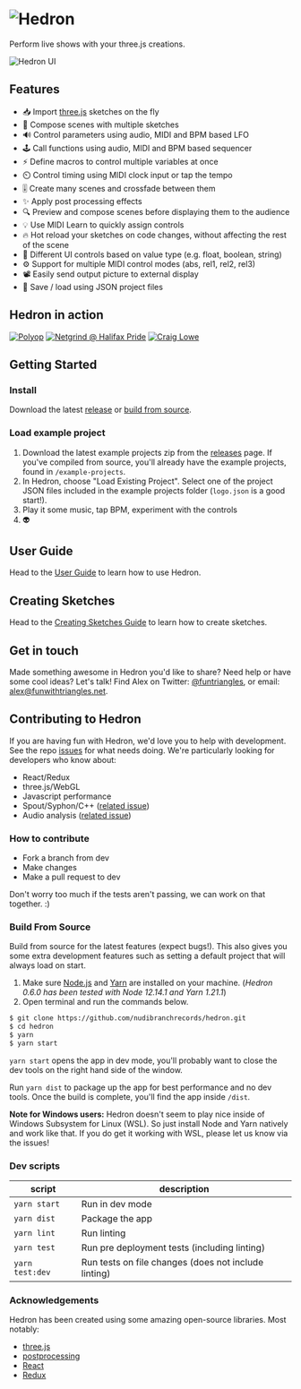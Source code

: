 # <img src='http://nudibranchrecords.github.io/hedron/title.gif' alt='Hedron' />

Perform live shows with your three.js creations.

![Hedron UI](http://nudibranchrecords.github.io/hedron/ui.gif)

## Features

- 📥 Import [three.js](https://github.com/mrdoob/three.js/) sketches on the fly
- 🎊 Compose scenes with multiple sketches
- 🔊 Control parameters using audio, MIDI and BPM based LFO
- 🕹️ Call functions using audio, MIDI and BPM based sequencer
- ⚡ Define macros to control multiple variables at once
- ⏲️ Control timing using MIDI clock input or tap the tempo
- 🎚️ Create many scenes and crossfade between them
- ✨ Apply post processing effects
- 🔍 Preview and compose scenes before displaying them to the audience
- 💡 Use MIDI Learn to quickly assign controls
- 🔥 Hot reload your sketches on code changes, without affecting the rest of the scene
- 🔧 Different UI controls based on value type (e.g. float, boolean, string)
- ⚙️ Support for multiple MIDI control modes (abs, rel1, rel2, rel3)
- 📽️ Easily send output picture to external display
- 💾 Save / load using JSON project files

## Hedron in action
[![Polyop](http://nudibranchrecords.github.io/hedron/polyop-creator.jpg)](https://vimeo.com/310779808)
[![Netgrind @ Halifax Pride](http://nudibranchrecords.github.io/hedron/netgrind-halifax-pride.jpg)](https://www.netgrindgames.com/)
[![Craig Lowe](http://nudibranchrecords.github.io/hedron/craig-lowe-euphoria.jpg)](https://www.youtube.com/watch?v=d64dCoW9Y1c)

## Getting Started

### Install
Download the latest [release](https://github.com/nudibranchrecords/hedron/releases) or
[build from source](#build-from-source).

### Load example project
1. Download the latest example projects zip from the [releases](https://github.com/nudibranchrecords/hedron/releases) page. If you've compiled from source, you'll already have the example projects, found in `/example-projects`.
2. In Hedron, choose "Load Existing Project". Select one of the project JSON files included in the example projects folder (`logo.json` is a good start!).
4. Play it some music, tap BPM, experiment with the controls
5. 👽

## User Guide
Head to the [User Guide](/docs/user-guide/index.md) to learn how to use Hedron.

## Creating Sketches
Head to the [Creating Sketches Guide](/docs/dev/index.md) to learn how to create sketches.

## Get in touch
Made something awesome in Hedron you'd like to share? Need help or have some cool ideas? Let's talk! Find Alex on Twitter: [@funtriangles](https://twitter.com/funtriangles), or email: [alex@funwithtriangles.net](mailto:https://twitter.com/funtriangles).

## Contributing to Hedron

If you are having fun with Hedron, we'd love you to help with development. See the repo [issues](https://github.com/nudibranchrecords/hedron/issues) for what needs doing. We're particularly looking for developers who know about:

- React/Redux
- three.js/WebGL
- Javascript performance
- Spout/Syphon/C++ ([related issue](https://github.com/nudibranchrecords/hedron/issues/21))
- Audio analysis ([related issue](https://github.com/nudibranchrecords/hedron/issues/8))

### How to contribute

- Fork a branch from dev
- Make changes
- Make a pull request to dev

Don't worry too much if the tests aren't passing, we can work on that together. :)

### Build From Source
Build from source for the latest features (expect bugs!). This also gives you some extra development features such as setting a default project that will always load on start.

1. Make sure [Node.js](https://nodejs.org/en/) and [Yarn](https://yarnpkg.com/en/docs/install) are installed on your machine. (_Hedron 0.6.0 has been tested with Node 12.14.1 and Yarn 1.21.1_)
2. Open terminal and run the commands below.
```bash
$ git clone https://github.com/nudibranchrecords/hedron.git
$ cd hedron
$ yarn
$ yarn start
```

`yarn start` opens the app in dev mode, you'll probably want to close the dev tools on the right hand side of the window.

Run `yarn dist` to package up the app for best performance and no dev tools. Once the build is complete, you'll find the app inside `/dist`.

**Note for Windows users:** Hedron doesn't seem to play nice inside of Windows Subsystem for Linux (WSL). So just install Node and Yarn natively and work like that. If you do get it working with WSL, please let us know via the issues!

### Dev scripts
| script | description |
|--|--|
| `yarn start` | Run in dev mode |
| `yarn dist` | Package the app |
| `yarn lint` | Run linting |
| `yarn test` | Run pre deployment tests (including linting) |
| `yarn test:dev` | Run tests on file changes (does not include linting) |

### Acknowledgements
Hedron has been created using some amazing open-source libraries. Most notably:

- [three.js](https://github.com/mrdoob/three.js/)
- [postprocessing](https://github.com/vanruesc/postprocessing)
- [React](https://github.com/facebook/react)
- [Redux](https://github.com/reduxjs/redux)

